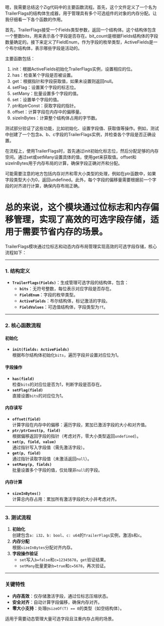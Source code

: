 嗯，我需要总结这个Zig代码中的主要函数流程。首先，这个文件定义了一个名为TrailerFlags的结构体生成器，用于管理具有多个可选组件的对象的内存分配。让我仔细看一下各个函数的作用。

首先，TrailerFlags接受一个Fields类型参数，返回一个结构体。这个结构体包含一个整数bits，用来表示各个字段是否存在。bit_count是根据Fields结构体的字段数量确定的。接下来定义了FieldEnum，作为字段的枚举类型，ActiveFields是一个布尔结构体，表示哪些字段是活动的。

主要函数包括：

1. init：根据ActiveFields初始化TrailerFlags实例，设置相应的位。
2. has：检查某个字段是否被设置。
3. get：根据指针和字段获取值，如果未设置则返回null。
4. setFlag：设置某个字段的标志位。
5. setMany：批量设置多个字段的值。
6. set：设置单个字段的值。
7. ptr和ptrConst：获取字段的指针。
8. offset：计算字段在内存中的偏移量。
9. sizeInBytes：计算整个结构体占用的字节数。

测试部分验证了这些功能，比如初始化、设置字段值、获取值等操作。例如，测试中创建了一个包含a、b、c字段的TrailerFlags实例，并检查各个字段是否正确设置。

在流程上，使用TrailerFlags时，首先通过init初始化标志位，然后分配足够的内存空间。通过set或setMany设置具体的值，使用get来获取值。offset和sizeInBytes用于内存布局的计算，确保字段正确对齐和分配。

可能需要注意的地方包括内存对齐和零大小类型的处理，例如在ptr函数中，如果字段类型大小为0，返回undefined。此外，每个字段的偏移量需要根据前一个字段的对齐进行计算，确保内存布局正确。

总的来说，这个模块通过位标志和内存偏移管理，实现了高效的可选字段存储，适用于需要节省内存的场景。
================================================
TrailerFlags模块通过位标志和动态内存布局管理实现高效的可选字段存储，核心流程如下：

---

### **1. 结构定义**
- **`TrailerFlags(Fields)`**：生成管理可选字段的结构体，包含：
  - **`bits`**：无符号整数，每位表示对应字段是否存在。
  - **`FieldEnum`**：字段的枚举类型。
  - **`ActiveFields`**：布尔结构体，标记激活的字段。
  - **`FieldValues`**：可选值结构体，字段类型为`?T`。

---

### **2. 核心函数流程**
#### **初始化**
- **`init(fields: ActiveFields)`**  
  根据布尔结构体初始化`bits`，遍历字段并设置对应位为1。

#### **字段操作**
- **`has(field)`**  
  检查`bits`的对应位是否为1，判断字段是否存在。
- **`setFlag(field)`**  
  直接设置`bits`的对应位为1。

#### **内存读写**
- **`offset(field)`**  
  计算字段在内存中的偏移：遍历字段，累加已激活字段的大小和对齐值。
- **`ptr/ptrConst(p, field)`**  
  根据偏移返回字段的指针（考虑对齐，零大小类型返回`undefined`）。
- **`set(p, field, value)`**  
  通过指针写入字段值（需先激活字段）。
- **`get(p, field)`**  
  通过指针读取字段值（未激活返回`null`）。
- **`setMany(p, fields)`**  
  批量设置多个字段的值，仅处理非`null`的字段。

#### **内存计算**
- **`sizeInBytes()`**  
  计算总内存占用：累加所有激活字段的大小并考虑对齐。

---

### **3. 测试流程**
1. **初始化**  
   创建包含`a: i32`、`b: bool`、`c: u64`的`TrailerFlags`实例，激活`b`和`c`。
2. **内存分配**  
   根据`sizeInBytes`分配对齐内存。
3. **字段操作验证**  
   - `set`写入`b=false`和`c=12345678`，`get`验证结果。
   - `setMany`批量更新`b=true`和`c=5678`，再次验证。

---

### **关键特性**
- **内存高效**：仅存储激活字段，通过位标志压缩状态。
- **安全对齐**：自动计算字段偏移，确保内存对齐。
- **零大小支持**：处理`@sizeOf(T) == 0`的类型（如空结构体）。

适用于需要动态管理大量可选字段且注重内存占用的场景。